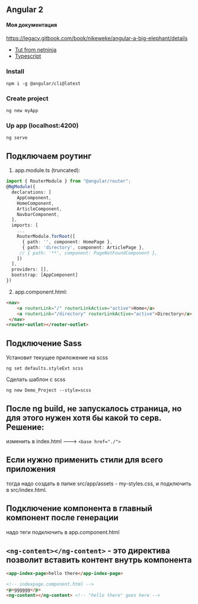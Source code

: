 ## Angular 2

#### Моя документация
https://legacy.gitbook.com/book/nikeweke/angular-a-big-elephant/details

* [Tut from netninja](https://www.youtube.com/watch?v=DwTNR3EBSJQ&list=PL4cUxeGkcC9jqhk5RvBiEwHMKSUXPyng0)
* [Typescript](https://www.tutorialspoint.com/typescript/typescript_classes.htm)

### Install
```
npm i -g @angular/cli@latest
```

### Create project
```
ng new myApp
```

### Up app (localhost:4200)
```
ng serve
```

## Подключаем роутинг
1. app.module.ts (truncated):
```ts
import { RouterModule } from "@angular/router";
@NgModule({
  declarations: [
    AppComponent,
    HomeComponent,
    ArticleComponent,
    NavbarComponent,
  ],
  imports: [
    ...
    RouterModule.forRoot([
      { path: '', component: HomePage },
      { path: 'directory', component: ArticlePage },
     // { path: '**', component: PageNotFoundComponent },
    ])
  ],
  providers: [],
  bootstrap: [AppComponent]
})
```
2. app.component.html:
```html
<nav>
    <a routerLink="/" routerLinkActive="active">Home</a>
    <a routerLink="/directory" routerLinkActive="active">Directory</a>
 </nav>
<router-outlet></router-outlet>
```

## Подключение Sass
Установит текущее приложение на scss
```
ng set defaults.styleExt scss
```

Сделать шаблон с scss
```
ng new Demo_Project --style=scss
```

## После ng build, не запускалось страница, но для этого нужен хотя бы какой то серв. Решение:
изменить в index.html <base href="/"> ---> `<base href="./">`  

## Если нужно применить стили для всего приложения
 тогда надо создать в папке src/app/assets - my-styles.css, и подключить в src/index.html.

## Подключение компонента в главный компонент после генерации
надо теги подключить в app.component.html

## `<ng-content></ng-content>` - это директива позволит вставить контент внутрь компонента
```html
<app-index-page>hello there</app-index-page>
```
```html
<!-- indexpage.component.html -->
<p>gggggg</p>
<ng-content></ng-content> <!-- "hello there" goes here -->
```




